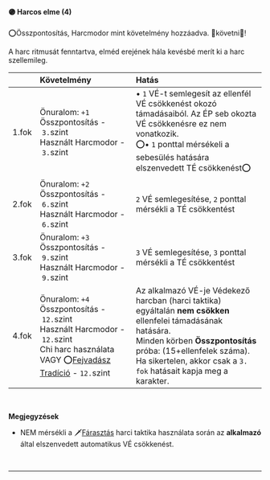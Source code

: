 #### 🟣 Harcos elme (4)

⭕Összpontosítás, Harcmodor mint követelmény hozzáadva. 👀követni👀!

A harc ritmusát fenntartva, elméd erejének hála kevésbé merít ki a harc szellemileg.

| |  Követelmény | Hatás  |
| :----------- | :----------- | :----------- |
| 1.fok | Önuralom:&nbsp;`+1`<br />Összpontosítás&nbsp;-&nbsp;`3.`szint<br />Használt Harcmodor&nbsp;-&nbsp;`3.`szint | • `1` VÉ-t semlegesít az ellenfél VÉ csökkenést okozó támadásaiból. Az ÉP seb okozta VÉ csökkenésre ez nem vonatkozik.<br />⭕• `1` ponttal mérsékeli a sebesülés hatására elszenvedett TÉ csökkenést⭕ |
| 2.fok | Önuralom:&nbsp;`+2`<br />Összpontosítás&nbsp;-&nbsp;`6.`szint<br />Használt Harcmodor&nbsp;-&nbsp;`6.`szint | `2` VÉ semlegesítése, `2` ponttal mérsékli a TÉ csökkentést |
| 3.fok | Önuralom:&nbsp;`+3`<br />Összpontosítás&nbsp;-&nbsp;`9.`szint<br />Használt Harcmodor&nbsp;-&nbsp;`9.`szint| `3` VÉ semlegesítése, `3` ponttal mérsékli a TÉ csökkentést |
| 4.fok | Önuralom:&nbsp;`+4`<br />Összpontosítás&nbsp;-&nbsp;`12.`szint<br />Használt Harcmodor&nbsp;-&nbsp;`12.`szint<br />Chi harc használata VAGY ⭕[Fejvadász Tradíció](../053_fejvadasz_tradicio.md)&nbsp;-&nbsp;`12.`szint | Az alkalmazó VÉ-je Védekező harcban (harci taktika) egyáltalán **nem csökken** ellenfelei támadásának hatására.<br />Minden körben **Összpontosítás** próba: (15+ellenfelek száma). Ha sikertelen, akkor csak a `3. fok` hatásait kapja meg a karakter. |

<br />

**Megjegyzések**

- NEM mérsékli a 🗡️[Fárasztás](065_02_harci_taktikak.md#f%C3%A1raszt%C3%A1s) harci taktika használata során az **alkalmazó** által elszenvedett automatikus VÉ csökkenést.

<br />

---
